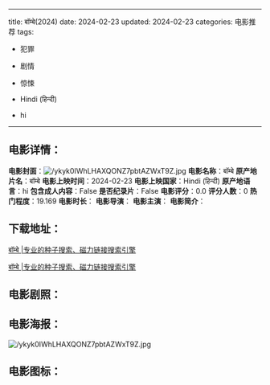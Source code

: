 
---
title: बॉम्बे(2024)
date: 2024-02-23
updated: 2024-02-23
categories: 电影推荐
tags:
- 犯罪
- 剧情
- 惊悚

- Hindi (हिन्दी)
- hi
---


> 

## **电影详情**：

**电影封面**：<img src="https://image.tmdb.org/t/p/w200/ykyk0IWhLHAXQONZ7pbtAZWxT9Z.jpg" alt="/ykyk0IWhLHAXQONZ7pbtAZWxT9Z.jpg" title="/ykyk0IWhLHAXQONZ7pbtAZWxT9Z.jpg">
**电影名称**：बॉम्बे
**原产地片名**：बॉम्बे
**电影上映时间**：2024-02-23
**电影上映国家**：Hindi (हिन्दी)
**原产地语言**：hi
**包含成人内容**：False
**是否纪录片**：False
**电影评分**：0.0
**评分人数**：0
**热门程度**：19.169
**电影时长**：
**电影导演**：
**电影主演**：
**电影简介**：

## **下载地址**：
[बॉम्बे |专业的种子搜索、磁力链接搜索引擎](https://movie.amd794.com:2083/?search=%E0%A4%AC%E0%A5%89%E0%A4%AE%E0%A5%8D%E0%A4%AC%E0%A5%87&ordering=&mode=match_phrase&page_size=10&page=1)

[बॉम्बे |专业的种子搜索、磁力链接搜索引擎](https://movie.amd794.com:2083/?search=%E0%A4%AC%E0%A5%89%E0%A4%AE%E0%A5%8D%E0%A4%AC%E0%A5%87&ordering=&mode=match_phrase&page_size=10&page=1)
 

## **电影剧照**：


## **电影海报**：
<img src="https://image.tmdb.org/t/p/original/ykyk0IWhLHAXQONZ7pbtAZWxT9Z.jpg" alt="/ykyk0IWhLHAXQONZ7pbtAZWxT9Z.jpg" title="/ykyk0IWhLHAXQONZ7pbtAZWxT9Z.jpg">

## **电影图标**：

